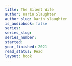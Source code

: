 ```yaml
---
title: The Silent Wife
author: Karin Slaughter
author_slug: karin_slaughter
is_audiobook: false
series: 
series_slug: 
series_number: 
started: 
year_finished: 2021
read_status: Read
layout: book
---
```

